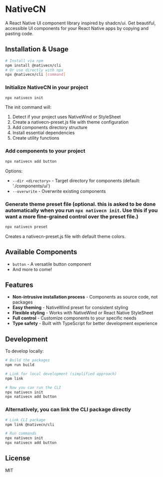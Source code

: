 # NativeCN

A React Native UI component library inspired by shadcn/ui. Get beautiful, accessible UI components for your React Native apps by copying and pasting code.

## Installation & Usage

```bash
# Install via npm
npm install @nativecn/cli
# Or use directly with npx
npx @nativecn/cli [command]
```

### Initialize NativeCN in your project

```bash
npx nativecn init
```

The init command will:

1. Detect if your project uses NativeWind or StyleSheet
2. Create a nativecn-preset.js file with theme configuration
3. Add components directory structure
4. Install essential dependencies
5. Create utility functions

### Add components to your project

```bash
npx nativecn add button
```

Options:

- `--dir <directory>` - Target directory for components (default: './components/ui')
- `--overwrite` - Overwrite existing components

### Generate theme preset file (optional. this is asked to be done automatically when you run `npx nativecn init`. Use this if you want a more fine-grained control over the preset file.)

```bash
npx nativecn preset
```

Creates a nativecn-preset.js file with default theme colors.

## Available Components

- `button` - A versatile button component
- And more to come!

## Features

- **Non-intrusive installation process** - Components as source code, not packages
- **Easy theming** - NativeWind preset for consistent styling
- **Flexible styling** - Works with NativeWind or React Native StyleSheet
- **Full control** - Customize components to your specific needs
- **Type safety** - Built with TypeScript for better development experience

## Development

To develop locally:

```bash
# Build the packages
npm run build

# Link for local development (simplified approach)
npm link

# Now you can run the CLI
npx nativecn init
npx nativecn add button
```

### Alternatively, you can link the CLI package directly

```bash
# Link CLI package
npm link @nativecn/cli

# Run commands
npx nativecn init
npx nativecn add button
```

## License

MIT
